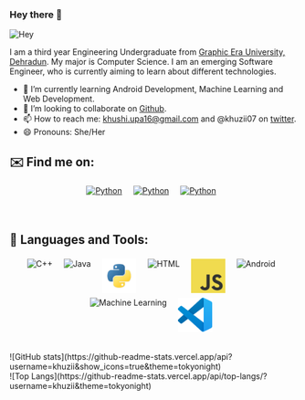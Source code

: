 ### Hey there 👋

![Hey](https://user-images.githubusercontent.com/106996372/227225445-45d034b9-c7dd-4536-aaf2-9db908cb0aee.gif)


I am a third year Engineering Undergraduate from [Graphic Era University, Dehradun](https://www.geu.ac.in/). My major is Computer Science. I am an emerging Software Engineer, who is currently aiming to learn about different technologies.


- 🌱 I’m currently learning Android Development, Machine Learning and Web Development.
- 👯 I’m looking to collaborate on [Github](https://www.github.com/).
- 📫 How to reach me: khushi.upa16@gmail.com and @khuzii07 on [twitter](https://www.twitter.com/).
- 😄 Pronouns: She/Her

## ✉️ Find me on:
<p align="center">
 <a href="https://www.linkedin.com/in/khushi-upadhyay-68bab81ba/" target="_blank" rel="noopener noreferrer"> <img src="https://cdn.jsdelivr.net/npm/simple-icons@v3/icons/linkedin.svg" alt="Python" height="60" style="vertical-align:top; margin:4px"></a> &nbsp
 <a href="mailto:khushi.upa16@gmail.com"> <img src="https://cdn.jsdelivr.net/npm/simple-icons@v3/icons/gmail.svg" alt="Python" height="60" style="vertical-align:top; margin:4px"></a> &nbsp
 <a href="https://twitter.com/khuzii07"> <img src="https://user-images.githubusercontent.com/106996372/227270288-19d28fef-344a-4f69-ab1f-ead3480aa6f9.png" alt="Python" height="60" style="vertical-align:top; margin:4px"></a> &nbsp
</p>

<br />

## 🧰 Languages and Tools:
<p align="center">
<img src="https://user-images.githubusercontent.com/106996372/227268214-7bb0d84a-4b05-4df6-8349-42efd9fcb3af.png" alt="C++" height="60" style="vertical-align:top; margin:4px"> &nbsp
<img src="https://user-images.githubusercontent.com/106996372/227270905-a8257e79-9b86-4428-a754-f2b0970fe5ba.png" alt="Java" height="60" style="vertical-align:top; margin:4px"> &nbsp
<img src="https://raw.githubusercontent.com/github/explore/80688e429a7d4ef2fca1e82350fe8e3517d3494d/topics/python/python.png" alt="Python" height="60" style="vertical-align:top; margin:4px"> &nbsp
 <img src="https://user-images.githubusercontent.com/106996372/227271287-290efa12-86ff-47c8-a980-5b48b173200c.png" alt="HTML" height="60" style="vertical-align:top; margin:4px"> &nbsp
<img src="https://raw.githubusercontent.com/github/explore/80688e429a7d4ef2fca1e82350fe8e3517d3494d/topics/javascript/javascript.png" alt="Javascript" height="60" style="vertical-align:top; margin:4px"> &nbsp
 <img src="https://user-images.githubusercontent.com/106996372/227271637-82db3653-9d83-462c-a4c4-7e8787563a5f.png" alt="Android" height="60" style="vertical-align:top; margin:4px"> &nbsp
 <img src="https://user-images.githubusercontent.com/106996372/227271975-75f3f9f8-fa07-492f-abea-64503beee7f5.png" alt="Machine Learning" height="60" style="vertical-align:top; margin:4px"> &nbsp
<img src="https://raw.githubusercontent.com/github/explore/80688e429a7d4ef2fca1e82350fe8e3517d3494d/topics/visual-studio-code/visual-studio-code.png" alt="VS Code" height="60" style="vertical-align:top; margin:4px"> &nbsp
</p>
<br />
![GitHub stats](https://github-readme-stats.vercel.app/api?username=khuzii&show_icons=true&theme=tokyonight)
<br />
![Top Langs](https://github-readme-stats.vercel.app/api/top-langs/?username=khuzii&theme=tokyonight)
